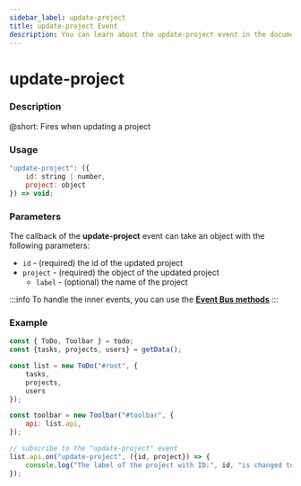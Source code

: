 ```yaml
---
sidebar_label: update-project
title: update-project Event
description: You can learn about the update-project event in the documentation of the DHTMLX JavaScript To Do List library. Browse developer guides and API reference, try out code examples and live demos, and download a free 30-day evaluation version of DHTMLX To Do List.
---
```


# update-project

### Description

@short: Fires when updating a project

### Usage

~~~js
"update-project": ({
    id: string | number,
    project: object
}) => void;
~~~

### Parameters

The callback of the **update-project** event can take an object with the following parameters:

- `id` - (required) the id of the updated project
- `project` - (required) the object of the updated project
    - `label` - (optional) the name of the project

:::info
To handle the inner events, you can use the [**Event Bus methods**](category/event-bus-methods.md)
:::

### Example

~~~js {15-17}
const { ToDo, Toolbar } = todo;
const {tasks, projects, users} = getData();

const list = new ToDo("#root", {
	tasks,
    projects,
    users
});

const toolbar = new Toolbar("#toolbar", {
	api: list.api,
});

// subscribe to the "update-project" event
list.api.on("update-project", ({id, project}) => {
    console.log("The label of the project with ID:", id, "is changed to", project.label);
});
~~~